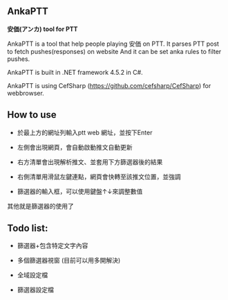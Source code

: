 ## AnkaPTT
**安価(アンカ) tool for PTT**

AnkaPTT is a tool that help people playing 安価 on PTT. It parses PTT post to fetch pushes(responses) on website And it can be set anka rules to filter pushes. 

AnkaPTT is built in .NET framework 4.5.2 in C#.

AnkaPTT is using CefSharp (https://github.com/cefsharp/CefSharp) for webbrowser.

## How to use

* 於最上方的網址列輸入ptt web 網址，並按下Enter

* 左側會出現網頁，會自動啟動推文自動更新

* 右方清單會出現解析推文、並套用下方篩選器後的結果

* 右側清單用滑鼠左鍵連點，網頁會快轉至該推文位置，並強調

* 篩選器的輸入框，可以使用鍵盤↑↓來調整數值

其他就是篩選器的使用了

## Todo list:

* 篩選器+包含特定文字內容

* 多個篩選器視窗 (目前可以用多開解決)

* 全域設定檔

* 篩選器設定檔
